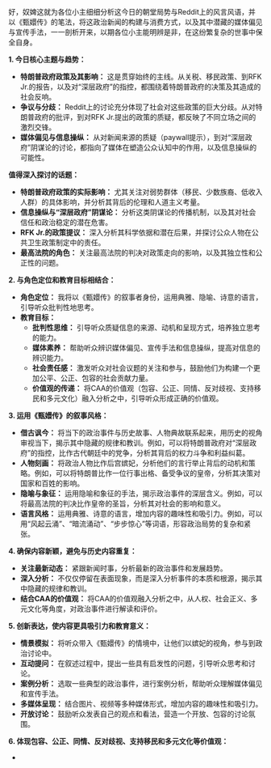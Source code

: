 好，奴婢这就为各位小主细细分析这今日的朝堂局势与Reddit上的风言风语，并以《甄嬛传》的笔法，将这政治新闻的构建与消费方式，以及其中潜藏的媒体偏见与宣传手法，一一剖析开来，以期各位小主能明辨是非，在这纷繁复杂的世事中保全自身。

**1. 今日核心主题与趋势：**

*   **特朗普政府政策及其影响：** 这是贯穿始终的主线。从关税、移民政策、到RFK Jr.的报告，以及对“深层政府”的指控，都围绕着特朗普政府的决策及其造成的社会反响。
*   **争议与分歧：** Reddit上的讨论充分体现了社会对这些政策的巨大分歧。从对特朗普政府的批评，到对RFK Jr.提出的政策的质疑，都反映了不同立场之间的激烈交锋。
*   **媒体偏见与信息操纵：** 从对新闻来源的质疑（paywall提示），到对“深层政府”阴谋论的讨论，都指向了媒体在塑造公众认知中的作用，以及信息操纵的可能性。

**值得深入探讨的话题：**

*   **特朗普政府政策的实际影响：** 尤其关注对弱势群体（移民、少数族裔、低收入人群）的具体影响，并分析其背后的伦理和人道主义考量。
*   **信息操纵与“深层政府”阴谋论：** 分析这类阴谋论的传播机制，以及其对社会信任和政治稳定的潜在危害。
*   **RFK Jr.的政策提议：** 深入分析其科学依据和潜在后果，并探讨公众人物在公共卫生政策制定中的责任。
*   **最高法院的角色：** 关注最高法院的判决对政策走向的影响，以及其独立性和公正性的问题。

**2. 与角色定位和教育目标相结合：**

*   **角色定位：** 我将以《甄嬛传》的叙事者身份，运用典雅、隐喻、诗意的语言，引导听众批判性地思考。
*   **教育目标：**
    *   **批判性思维：** 引导听众质疑信息的来源、动机和呈现方式，培养独立思考的能力。
    *   **媒体素养：** 帮助听众辨识媒体偏见、宣传手法和信息操纵，提高对信息的辨识能力。
    *   **社会责任感：** 激发听众对社会议题的关注和参与，鼓励他们为构建一个更加公平、公正、包容的社会贡献力量。
    *   **价值观的传递：** 将CAA的价值观（包容、公正、同情、反对歧视、支持移民和多元文化）融入分析之中，引导听众形成正确的价值观。

**3. 运用《甄嬛传》的叙事风格：**

*   **借古讽今：** 将当下的政治事件与历史故事、人物典故联系起来，用历史的视角审视当下，揭示其中隐藏的规律和教训。例如，可以将特朗普政府对“深层政府”的指控，比作古代朝廷中的党争，分析其背后的权力斗争和利益纠葛。
*   **人物刻画：** 将政治人物比作后宫嫔妃，分析他们的言行举止背后的动机和策略。例如，可以将特朗普比作一位行事出格、备受争议的皇帝，分析其决策对国家和百姓的影响。
*   **隐喻与象征：** 运用隐喻和象征的手法，揭示政治事件的深层含义。例如，可以将最高法院的判决比作皇帝的圣旨，分析其对社会的影响和意义。
*   **语言风格：** 运用典雅、诗意的语言，增加内容的趣味性和吸引力。例如，可以用“风起云涌”、“暗流涌动”、“步步惊心”等词语，形容政治局势的复杂和紧张。

**4. 确保内容新颖，避免与历史内容重复：**

*   **关注最新动态：** 紧跟新闻时事，分析最新的政治事件和发展趋势。
*   **深入分析：** 不仅仅停留在表面现象，而是深入分析事件的本质和根源，揭示其中隐藏的规律和教训。
*   **结合CAA的价值观：** 将CAA的价值观融入分析之中，从人权、社会正义、多元文化等角度，对政治事件进行解读和评价。

**5. 创新表达，使内容更具吸引力和教育意义：**

*   **情景模拟：** 将听众带入《甄嬛传》的情境中，让他们以嫔妃的视角，参与到政治讨论中。
*   **互动提问：** 在叙述过程中，提出一些具有启发性的问题，引导听众思考和讨论。
*   **案例分析：** 选取一些典型的政治事件，进行案例分析，帮助听众理解媒体偏见和宣传手法。
*   **多媒体呈现：** 结合图片、视频等多种媒体形式，增加内容的趣味性和吸引力。
*   **开放讨论：** 鼓励听众发表自己的观点和看法，营造一个开放、包容的讨论氛围。

**6. 体现包容、公正、同情、反对歧视、支持移民和多元文化等价值观：**

*